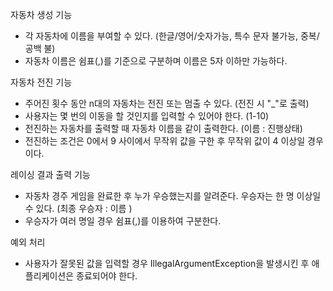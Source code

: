자동차 생성 기능
- 각 자동차에 이름을 부여할 수 있다. (한글/영어/숫자가능, 특수 문자 불가능, 중복/공백 불)
- 자동차 이름은 쉼표(,)를 기준으로 구분하며 이름은 5자 이하만 가능하다.

자동차 전진 기능
- 주어진 횟수 동안 n대의 자동차는 전진 또는 멈출 수 있다. (전진 시 "_"로 출력)
- 사용자는 몇 번의 이동을 할 것인지를 입력할 수 있어야 한다. (1-10)
- 전진하는 자동차를 출력할 때 자동차 이름을 같이 출력한다. (이름 : 진행상태)
- 전진하는 조건은 0에서 9 사이에서 무작위 값을 구한 후 무작위 값이 4 이상일 경우이다.

레이싱 결과 출력 기능
- 자동차 경주 게임을 완료한 후 누가 우승했는지를 알려준다. 우승자는 한 명 이상일 수 있다. (최종 우승자 : 이름 )
- 우승자가 여러 명일 경우 쉼표(,)를 이용하여 구분한다.

예외 처리
- 사용자가 잘못된 값을 입력할 경우 IllegalArgumentException을 발생시킨 후 애플리케이션은 종료되어야 한다.